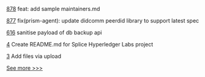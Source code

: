 
[878](https://github.com/hyperledger-labs/open-enterprise-agent/pull/878) feat: add sample maintainers.md

[877](https://github.com/hyperledger-labs/open-enterprise-agent/pull/877) fix(prism-agent):  update didcomm peerdid library to support latest spec

[616](https://github.com/hyperledger-labs/fabric-operations-console/pull/616) sanitise payload of db backup api

[4](https://github.com/hyperledger-labs/splice/pull/4) Create README.md for Splice Hyperledger Labs project

[3](https://github.com/hyperledger-labs/splice/pull/3) Add files via upload


[See more >>>](https://start-here.hyperledger.org/pull-requests)
